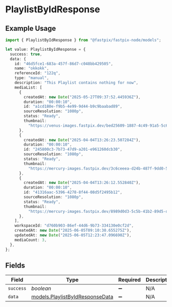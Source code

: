 # PlaylistByIdResponse

## Example Usage

```typescript
import { PlaylistByIdResponse } from "@fastpix/fastpix-node/models";

let value: PlaylistByIdResponse = {
  success: true,
  data: {
    id: "46d5fce1-683a-457f-86d7-c048bb429505",
    name: "okkokk",
    referenceId: "122q",
    type: "manual",
    description: "This Playlist contains nothing for now",
    mediaList: [
      {
        createdAt: new Date("2025-05-27T09:37:52.445936Z"),
        duration: "00:00:10",
        id: "a1cd180e-f9b5-4e99-9d44-b9c9baabad89",
        sourceResolution: "1080p",
        status: "Ready",
        thumbnail:
          "https://venus-images.fastpix.dev/bed25609-1887-4c49-91a5-5c6b1edeb1a2/thumbnail.png",
      },
      {
        createdAt: new Date("2025-04-04T13:26:23.507284Z"),
        duration: "00:00:10",
        id: "245800c3-7b73-47d9-a201-e961260dcb30",
        sourceResolution: "1080p",
        status: "Ready",
        thumbnail:
          "https://mercury-images.fastpix.dev/3c6ceeea-d24b-487f-9dd0-5a16148b5d46/thumbnail.png",
      },
      {
        createdAt: new Date("2025-04-04T13:26:12.552840Z"),
        duration: "00:00:10",
        id: "41316aac-5396-4278-8f44-08d5f2495b12",
        sourceResolution: "1080p",
        status: "Ready",
        thumbnail:
          "https://mercury-images.fastpix.dev/8989d0d3-5c5b-41b2-89d5-df6094e6093f/thumbnail.png",
      },
    ],
    workspaceId: "d760b903-86ef-44d6-9b73-334130e0cf2d",
    createdAt: new Date("2025-06-05T09:10:30.655275Z"),
    updatedAt: new Date("2025-06-05T12:23:47.096690Z"),
    mediaCount: 3,
  },
};
```

## Fields

| Field                                                                    | Type                                                                     | Required                                                                 | Description                                                              | Example                                                                  |
| ------------------------------------------------------------------------ | ------------------------------------------------------------------------ | ------------------------------------------------------------------------ | ------------------------------------------------------------------------ | ------------------------------------------------------------------------ |
| `success`                                                                | *boolean*                                                                | :heavy_minus_sign:                                                       | N/A                                                                      | true                                                                     |
| `data`                                                                   | [models.PlaylistByIdResponseData](../models/playlistbyidresponsedata.md) | :heavy_minus_sign:                                                       | N/A                                                                      |                                                                          |